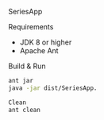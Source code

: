 SeriesApp

 Requirements
- JDK 8 or higher  
- Apache Ant  

 Build & Run
```bash
ant jar
java -jar dist/SeriesApp.

Clean
ant clean
